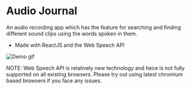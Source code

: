# Audio Journal

An audio recording app which has the feature for searching and finding different sound clips using the words spoken in them.

- Made with ReactJS and the Web Speech API

![Demo gif](https://raw.githubusercontent.com/aldrinjenson/AudioJournalApp/master/output.gif)


NOTE: Web Speech API is relatively new technology and hece is not fully supported on all existing browsers. Please try out using latest chromium based browsers if you face any issues.
